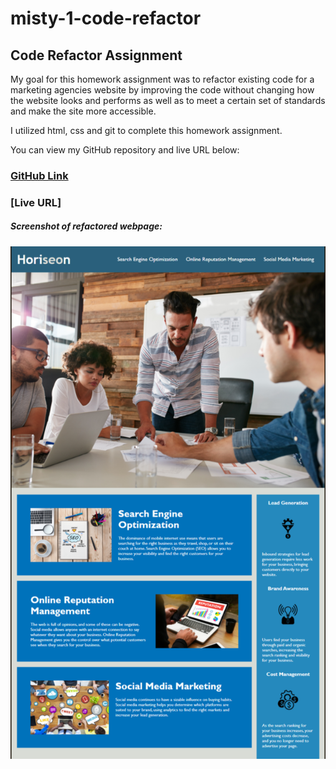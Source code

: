 # misty-1-code-refactor

## Code Refactor Assignment

My goal for this homework assignment was to refactor existing code for a marketing agencies website by improving the code without changing how the website looks and performs as well as to meet a certain set of standards and make the site more accessible. 

I utilized html, css and git to complete this homework assignment. 

You can view my GitHub repository and live URL below:
### [GitHub Link](https://github.com/mduhart82/misty-1-code-refactor) 
### [Live URL]



##### Screenshot of refactored webpage:
![](./assets/images/hw_1_code_refactor.png)





